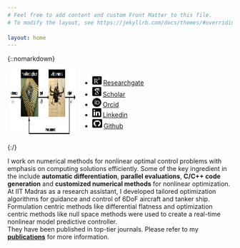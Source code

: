 ```yaml
---
# Feel free to add content and custom Front Matter to this file.
# To modify the layout, see https://jekyllrb.com/docs/themes/#overriding-theme-defaults

layout: home
---
```



{::nomarkdown}
<table >
<thead>
  <tr>
    <td>
    <div style="text-align: right;">
    <img src="profile.jpg" height="145" width="145">
    </div>
    </td>
    <td>
    <ul>
    <li>
    <img src="researchgate_icon.svg" height="21" width="21"> <a href="https://www.researchgate.net/profile/R-Sandeepkumar"> Researchgate</a>
    </li>
    <li> <img src="scholar_icon.svg" width="20"> <a href="https://scholar.google.com/citations?user=prE0lyEAAAAJ&hl=en">Scholar</a>
    </li>
    <li><img alt="ORCID logo" src="orcid_icon.svg" width="20" height="20" /> <a href="https://orcid.org/0000-0002-0253-9611">Orcid</a>
    </li>
    <li> <img src="linkedin_icon.svg" height="20" width="20"> <a href="https://www.linkedin.com/in/sandeepkumar-r-28531390/">Linkedin</a>
    </li>
    <li> <img src="github_icon.svg" height="22" width="22">  <a href="https://github.com/sandeep026">Github</a>
    </li>
    </ul>
    </td>
  </tr>
</thead>
</table>
{:/}

I work on numerical methods for nonlinear optimal control problems with emphasis on computing solutions efficiently. Some of the key ingredient in the include **automatic differentiation**, **parallel evaluations**, **C/C++ code generation** and **customized numerical methods** for nonlinear optimization.  
At IIT Madras as a research assistant, I developed tailored optimization algorithms for guidance and control of 6DoF aircraft and tanker ship. Formulation centric methods like differential flatness and optimization centric methods like null space methods were used to create a real-time nonlinear model predictive controller.  
They have been published in top-tier journals. Please refer to my [**publications**](/publications) for more information.


